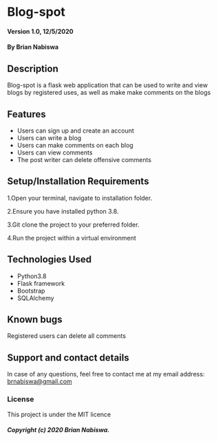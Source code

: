 # Blog-spot
#### Version 1.0, 12/5/2020
#### By Brian Nabiswa

## Description
Blog-spot is a flask web application that can be used to write and view blogs by registered uses, as well as make make comments on the blogs
## Features
* Users can sign up and create an account
* Users can write a blog
* Users can make comments on each blog
* Users can view comments
* The post writer can delete offensive comments


## Setup/Installation Requirements
1.Open your terminal, navigate to installation folder.

2.Ensure you have installed python 3.8.

3.Git clone the project to your preferred folder.

4.Run the project within a virtual environment


## Technologies Used
* Python3.8
* Flask framework
* Bootstrap
* SQLAlchemy
## Known bugs
Registered users can delete all comments
## Support and contact details
In case of any questions, feel free to contact me at my email address: brnabiswa@gmail.com
### License
This project is under the MIT licence

##### Copyright (c) 2020 Brian Nabiswa.